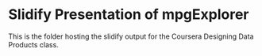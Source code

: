 Slidify Presentation of mpgExplorer
===================

This is the folder hosting the slidify output for the Coursera Designing Data Products class.
